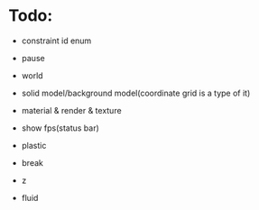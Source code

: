 # Todo:

* constraint id enum

* pause

* world

* solid model/background model(coordinate grid is a type of it)

* material & render & texture

* show fps(status bar)

* plastic

* break

* z

* fluid
